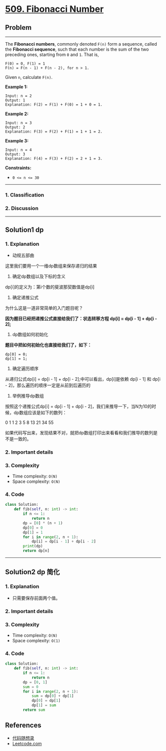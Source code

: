 # [509. Fibonacci Number](https://leetcode.com/problems/fibonacci-number/)

## Problem

*****

The **Fibonacci numbers**, commonly denoted `F(n)` form a sequence, called the **Fibonacci sequence**, such that each number is the sum of the two preceding ones, starting from `0` and `1`. That is,

```
F(0) = 0, F(1) = 1
F(n) = F(n - 1) + F(n - 2), for n > 1.
```

Given `n`, calculate `F(n)`.

 

**Example 1:**

```
Input: n = 2
Output: 1
Explanation: F(2) = F(1) + F(0) = 1 + 0 = 1.
```

**Example 2:**

```
Input: n = 3
Output: 2
Explanation: F(3) = F(2) + F(1) = 1 + 1 = 2.
```

**Example 3:**

```
Input: n = 4
Output: 3
Explanation: F(4) = F(3) + F(2) = 2 + 1 = 3.
```

 

**Constraints:**

- `0 <= n <= 30`

******

### 1. Classification



### 2. Discussion





*******

## Solution1 dp

### 1. Explanation

- 动规五部曲

这里我们要用一个一维dp数组来保存递归的结果

1. 确定dp数组以及下标的含义

dp[i]的定义为：第i个数的斐波那契数值是dp[i]

1. 确定递推公式

为什么这是一道非常简单的入门题目呢？

**因为题目已经把递推公式直接给我们了：状态转移方程 dp[i] = dp[i - 1] + dp[i - 2];**

1. dp数组如何初始化

**题目中把如何初始化也直接给我们了，如下：**

```
dp[0] = 0;
dp[1] = 1;
```



1. 确定遍历顺序

从递归公式dp[i] = dp[i - 1] + dp[i - 2];中可以看出，dp[i]是依赖 dp[i - 1] 和 dp[i - 2]，那么遍历的顺序一定是从前到后遍历的

1. 举例推导dp数组

按照这个递推公式dp[i] = dp[i - 1] + dp[i - 2]，我们来推导一下，当N为10的时候，dp数组应该是如下的数列：

0 1 1 2 3 5 8 13 21 34 55

如果代码写出来，发现结果不对，就把dp数组打印出来看看和我们推导的数列是不是一致的。



### 2. Important details





### 3. Complexity

- Time complexity: `O(N)`
- Space complexity: `O(N)`

 

### 4. Code

```python
class Solution:
    def fib(self, n: int) -> int:
        if n <= 1:
            return n
        dp = [0] * (n + 1)
        dp[0] = 0
        dp[1] = 1
        for i in range(2, n + 1):
            dp[i] = dp[i - 1] + dp[i - 2]
        print(dp)
        return dp[n]
```



********

## Solution2 dp 简化

### 1. Explanation

- 只需要保存前面两个值。

### 2. Important details





### 3. Complexity

- Time complexity: `O(N)`
- Space complexity: `O(1)`



### 4. Code

```python
class Solution:
    def fib(self, n: int) -> int:
        if n <= 1:
            return n
        dp = [0, 1]
        sum = 0
        for i in range(2, n + 1):
            sum = dp[0] + dp[1]
            dp[0] = dp[1]
            dp[1] = sum
        return sum

```

## References

- [代码随想录 ](https://github.com/youngyangyang04/leetcode-master)
- [Leetcode.com](https://leetcode.com/problemset/all/)
